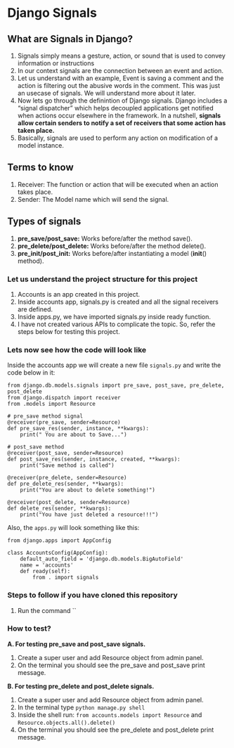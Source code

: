 # Django Signals

## What are Signals in Django?
1. Signals simply means a gesture, action, or sound that is used to convey information or instructions
2. In our context signals are the connection between an event and action.
3. Let us understand with an example, Event is saving a comment and the action is filtering out the abusive words in the comment. This was just an usecase of signals. We will understand more about it later.
3. Now lets go through the definintion of Django signals. Django includes a “signal dispatcher” which helps decoupled applications get notified when actions occur elsewhere in the framework. In a nutshell, <b>signals allow certain senders to notify a set of receivers that some action has taken place.</b>
4. Basically, signals are used to perform any action on modification of a model instance.

## Terms to know
1. Receiver: The function or action that will be executed when an action takes place.
2. Sender: The Model name which will send the signal.

## Types of signals
1. <b>pre_save/post_save:</b> Works before/after the method save().
2. <b>pre_delete/post_delete:</b> Works before/after the method delete().
3. <b>pre_init/post_init:</b> Works before/after instantiating a model (__init__() method).


### Let us understand the project structure for this project
1. Accounts is an app created in this project.
2. Inside accounts app, signals.py is created and all the signal receivers are defined.
3. Inside apps.py, we have imported signals.py inside ready function.
4. I have not created various APIs to complicate the topic. So, refer the steps below for testing this project.

### Lets now see how the code will look like

Inside the accounts app we will create a new file `signals.py` and write the code below in it:
```
from django.db.models.signals import pre_save, post_save, pre_delete, post_delete
from django.dispatch import receiver
from .models import Resource

# pre_save method signal
@receiver(pre_save, sender=Resource)
def pre_save_res(sender, instance, **kwargs):
    print(" You are about to Save...") 

# post_save method
@receiver(post_save, sender=Resource) 
def post_save_res(sender, instance, created, **kwargs):
    print("Save method is called") 

@receiver(pre_delete, sender=Resource)
def pre_delete_res(sender, **kwargs):
    print("You are about to delete something!")

@receiver(post_delete, sender=Resource)
def delete_res(sender, **kwargs):
    print("You have just deleted a resource!!!")
```

Also, the `apps.py` will look something like this:
```
from django.apps import AppConfig

class AccountsConfig(AppConfig):
    default_auto_field = 'django.db.models.BigAutoField'
    name = 'accounts'
    def ready(self):
        from . import signals
```

### Steps to follow if you have cloned this repository
1. Run the command ``

### How to test?
<b>A. For testing pre_save and post_save signals.</b>
  1. Create a super user and add Resource object from admin panel.
  2. On the terminal you should see the pre_save and post_save print message.
  
<b>B. For testing pre_delete and post_delete signals.</b>
  1. Create a super user and add Resource object from admin panel.
  2. In the terminal type `python manage.py shell`
  3. Inside the shell run: `from accounts.models import Resource` and `Resource.objects.all().delete()`
  3. On the terminal you should see the pre_delete and post_delete print message.
